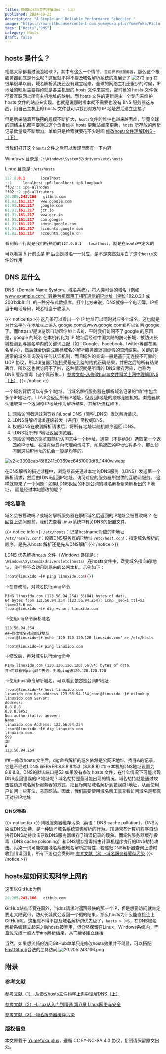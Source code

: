 ```yaml
---
title: 修改hosts文件理解dns - (上)
published: 2024-09-23
description: "A Simple and Reliable Performance Scheduler."
image: "https://raw-githubusercontent-com.yumeyuka.plus/YumeYuka/PictureBed/Yume/2025/07/1751824445748.webp"
tags: ["Hosts","DNS"]
category: Hosts
draft: false
---
```


## hosts 是什么？

相信大家都看过流浪地球 2，其中有这么一个情节，`重启世界根服务器`，那么这个根服务器到底是什么呢？这里就不得不提及域名解析系统的发展史了
![272.jpg](https://img.nightrainmilkyway.cn/img/272.jpg)
在很早很早以前，域名解析系统还没有建立起来，全球的网络主机还很少的时候，IP 地址的映射主要靠的就是各主机里的 hosts 文件来实现，那时候的 hosts 文件保存着互联网上所有主机地址的映射。而 hosts 文件的更新是由一个专门来维护 hosts 文件的站点来实现。也就是说那时根本就不需要也没有 DNS 服务器这东西，用自己主机上的 hosts 文件就可以找到对方的 IP 地址然后建立连接了

但是后来随着互联网的规模不断扩大，`hosts`文件的维护也越来越困难，毕竟全球的网络主机都需要通过这个负责维护 hosts 更新站点来更新，hosts 所存放的解析记录数量级不断增加，单单只是检索就要花不少时间 [修改hosts文件理解DNS - （下）](./../dns)

当我们打开这个`hosts`文件之后可以发现里面有一下内容

Windows 目录是: `C:\Windows\System32\drivers\etc\hosts`

Linux 目录是: `/etc/hosts`

```c
127.0.0.1       localhost
::1     localhost ip6-localhost ip6-loopback
ff02::1 ip6-allnodes
ff02::2 ip6-allrouters
20.205.243.166　　github.com
61.91.161.217	www.google.com
61.91.161.217	google.com
61.91.161.217	gcr.io
61.91.161.217	www.gcr.io
61.91.161.217	com.google
61.91.161.217	admin.google.com
61.91.161.217	accounts.google.com
61.91.161.217	accounts.google.cn
```

看到第一行就是我们所熟悉的`127.0.0.1　　localhost`，就是在hosts中定义的

可以看第 5 行前面是 IP 后面是域名一一对应，是不是突然就明白了这个`hosts`文件的作用

## DNS 是什么

DNS（Domain Name System，域名系统），将人类可读的域名（例如 www.example.com）转换为机器用于相互通信的IP地址（例如 192.0.2.1 或 2001:db8::1）的一种分布式数据库。打个比方来说，DNS就像一个电话簿，IP相当于电话号码，域名相当于联系人

{{< notice tip >}}
这几条可以看出一个 IP 地址可以同时对应多个域名，这也就是为什么平时在地址栏上输入 google.com或www.google.com都可以访问 google 了。而https://是浏览器自动帮你加上去的，平时我们访问不了 google 的原因是，google 的域名 在本机转化为 IP 地址后经过中国大陆的防火长城，被防火长城检测到与黑名单内的关键词匹配（如：Google、Facebook、twitter等都在黑名单内），然后就会伪装成目标域名的解析服务器返回虚假的查询结果。关键的是通常的域名查询没有任何认证机制，而且域名的查询一般是基于无连接不可靠的 UDP 协议，所以浏览器只能接受最先到达的格式正确结果，并把之后的所有结果丢弃。所以这也就访问不了啦，这种情况就是所谓的 DNS 缓存污染，也称为 DNS 缓存投毒（这个真形象…）[参考文献-从修改hosts文件科学上网中理解DNS（上）](https://famousczm.github.io/2017/05/07/%E4%BB%8E%E4%BF%AE%E6%94%B9hosts%E6%96%87%E4%BB%B6%E7%A7%91%E5%AD%A6%E4%B8%8A%E7%BD%91%E4%B8%AD%E7%90%86%E8%A7%A3DNS%EF%BC%88%E4%B8%8A%EF%BC%89/)
{{< /notice >}}



一个域名背后可以有多个I地址。当域名解析服务器在解析域名记录的“值”中包含多个IP地址时，LDNS会返回所有IP地址，但返回I地址的顺序是随机的。浏览器默认选取第一个返回的 IP地址作为解析结果，其解析流程如下。
1. 网站访问者通过浏览器向Local DNS（简称LDNS）发送解析请求。
 2. LDNS将解析请求逐级转发（递归）至权威DNS。
3. 权威DNS在收到解析请求后，将所有I地址以随机顺序返回LDNS。
4. LDNS将所有IP地址返回浏览器。
5. 网站访问者的浏览器随机访问其中一个I地址，通常（不是绝对）选取第一个返回的IP地址。在没有做反向代理的情况下，如果返回的IP地址有多个，那么访问到这些IP地址的机会一般是均等的。

![v2-c3392cab45f8241c0369ec6457000df8_1440w.webp](https://img.nightrainmilkyway.cn/img/v2-c3392cab45f8241c0369ec6457000df8_1440w.webp)

在DNS解析的描述过程中，浏览器首先通过本地的DNS服务（LDNS）发送第一个
解析请求，然后由LDNS返回IP地址，访问对应的服务器所提供的互联网服务。
这样就带来了一个问题：如果LDNS返回的不是公网的域名解析服务解析出的IP地址，
而是经过本地篡改的呢？

### 域名篡改

域名会被篡改吗？或域名解析服务器在解析域名后返回的IP地址会被篡改吗？
在回答上述问题前，我们先查看Linux系统中有关DNS的配置文件。

{{< notice info >}}
`/etc/hosts`：记录hostname对应的IP地址
`/etc/resolv.conf`：设置DNS服务器的IP地址
`/etc/host.conf`：指定域名解析的顺序，是先从hosts 解析还是先从DNS解析
{{< /notice >}}



LDNS 优先解析hosts 文件（Windows 路径是`C：\Windows\System32\driversletclhosts`）,在hosts文件中，改变域名指向的I地址，我们将不会访问到原来的公网主机。示例如下：


```sh
[root@linuxido ~]# ping linuxido.com({})
```

→在修改前，对城名执行ping命令

```shell
PING linuxido.com (123.56.94.254) 56(84) bytes of data.
64 bytes from 123.56.94.254 (123.56.94.254): icmp _seq=1 ttl=53 time=25.6 ms
[root@linuxido ~l# dig +short linuxido.com
```
→使用dig命令解析域名
```shell
123.56.94.254
##→修改域名对应的IP地址
[root@linuxido~]# echo '120.120.120.120 linuxido.com' >> /etc/hosts

[root@linuxido~]# ping linuxido.com
```
→修改后，再对域名执行ping命今
```
PING linuxido.com (120.120.120.120) 56(84) bytes of data.
并→可以看到ping命令失败，无法ping通120.120.120.120
```
→使用host命令解析城名，可以看到依然是公网IP地址
```
[root@linuxido~l# host linuxido.com
linuxido.com has address 123.56.94.254[root@linuxido ~]# nslookup linuxido.com Server:
Address:
8.8.8.8
8.8.8.8#53
Non-authoritative answer:
Name:
linuxido.com Address: 123.56.94.254
[root@linuxido ~]# dig linuxido.com
linuxido.com.
599
IN
A
123.56.94.254
```
##一修改hosts 文件后，dig命令解析的城名依然是公网IP地址。找寻A的记录，它是不经过LDNS
iSERVER:8.8.8.8#53（8.8.8.8)
##→本机的DNS地址设置为8.8.8.8，DNS的默认端口是53
如果没有修改 hosts 文件，在什么情况下可能出现DNS返回错误的IP 地址呢？域名劫持是最可能出现的情况。域名劫持就是通过攻击或伪造域名解析服务器的方式，把目标网站域名解析到错误的 I地址，从而使用户访问一些非法、恶意网站。因此，我们需要使用域名解工具查看访问域名是都真正对应IP地址

### DNS污染

{{< notice tip >}}
网域服务器缓存污染（英语：DNS cache pollution）、DNS污染或DNS劫持，是一种破坏域名系统查询解析的行为。[1]通常有计算机程序自动执行DNS劫持攻击导致DNS服务器缓存了错误记录的现象。而域名服务器缓存投毒（DNS cache poisoning）和DNS缓存投毒指由计算机程序执行的DNS劫持攻击。污染一词可能取自域名系统域名解析之特性，若递归DNS解析器查询上游时收到错误回复，所有下游也会受影响 [参考文献（3）-域名服务器缓存污染](https://zh.m.wikipedia.org/wiki/%E5%9F%9F%E5%90%8D%E6%9C%8D%E5%8A%A1%E5%99%A8%E7%BC%93%E5%AD%98%E6%B1%A1%E6%9F%93)
{{< /notice >}}


## hosts是如何实现科学上网的

这里以GitHub为例

```c
20.205.243.166　　github.com
```

GitHub站点毕竟在国外，当dns请求时返回最快的那一个IP，但是想要访问就肯定要走大陆宽带，防火长城就会返回一个假的结果，那么hosts为什么能直接连上GitHub呢，这里就不得不提及域名解析的优先级了，`hosts > DNS`，在DNS域名解析系统建立起来之后hosts被弃用，但仍然保留在Linux，Windows系统内，而且优先级一般大于dns解析结果，从而能够建立连接

当然，如果想流畅的访问GitHub单单只是修改hosts效果并不明显，可以搭配[FastGithub](https://github.com/WangGithubUser/FastGitHub)合法的工具访问
![20.205.243.166.png](https://img.nightrainmilkyway.cn/img/20.205.243.166.png)

## 附录

### 参考文献
[参考文献（1）-从修改hosts文件科学上网中理解DNS（上）](https://famousczm.github.io/2017/05/07/%E4%BB%8E%E4%BF%AE%E6%94%B9hosts%E6%96%87%E4%BB%B6%E7%A7%91%E5%AD%A6%E4%B8%8A%E7%BD%91%E4%B8%AD%E7%90%86%E8%A7%A3DNS%EF%BC%88%E4%B8%8A%EF%BC%89/)

[参考文献（2）-Linux从入门到精通 第八章 Linux网络与安全]()

[参考文献（3）-域名服务器缓存污染](https://zh.m.wikipedia.org/wiki/%E5%9F%9F%E5%90%8D%E6%9C%8D%E5%8A%A1%E5%99%A8%E7%BC%93%E5%AD%98%E6%B1%A1%E6%9F%93)
### 版权信息

本文原载于 [YumeYuka.plus](https://YumeYuka.plus)，遵循 CC BY-NC-SA 4.0 协议，复制请保留原文出处。